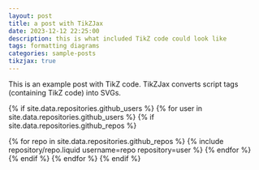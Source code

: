 ```yaml
---
layout: post
title: a post with TikZJax
date: 2023-12-12 22:25:00
description: this is what included TikZ code could look like
tags: formatting diagrams
categories: sample-posts
tikzjax: true
---
```


This is an example post with TikZ code. TikZJax converts script tags (containing TikZ code) into SVGs.

<script type="text/tikz">
\begin{tikzpicture}
    \draw[red,fill=black!60!red] (0,0) circle [radius=1.5];
    \draw[green,fill=black!60!green] (0,0) circle [x radius=1.5cm, y radius=10mm];
    \draw[blue,fill=black!60!blue] (0,0) circle [x radius=1cm, y radius=5mm, rotate=30];
\end{tikzpicture}
</script>

{% if site.data.repositories.github_users %}
    {% for user in site.data.repositories.github_users %}
        {% if site.data.repositories.github_repos %}
            <div class="repositories d-flex flex-wrap flex-md-row flex-column justify-content-between align-items-center">
                {% for repo in site.data.repositories.github_repos %}
                {% include repository/repo.liquid username=repo repository=user %}
                {% endfor %}
            </div>
        {% endif %}
    {% endfor %}
{% endif %}
